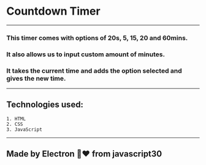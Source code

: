 # Countdown Timer
---
### This timer comes with options of 20s, 5, 15, 20 and 60mins.
### It also allows us to input custom amount of minutes.
### It takes the current time and adds the option selected and gives the new time.

---
## Technologies used:
    1. HTML
    2. CSS
    3. JavaScript

---
## Made by Electron :gorilla::heart: from **javascript30**